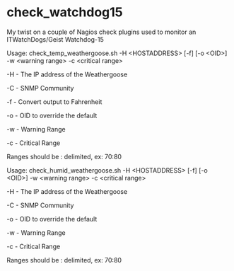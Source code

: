 # check_watchdog15
My twist on a couple of Nagios check plugins used to monitor an ITWatchDogs/Geist Watchdog-15


Usage: check_temp_weathergoose.sh -H \<HOSTADDRESS\> [-f] [-o \<OID\>] -w \<warning range\> -c \<critical range\>

-H - The IP address of the Weathergoose

-C - SNMP Community

-f - Convert output to Fahrenheit

-o - OID to override the default

-w - Warning Range

-c - Critical Range

Ranges should be : delimited, ex: 70:80


Usage: check_humid_weathergoose.sh -H \<HOSTADDRESS\> [-f] [-o \<OID\>] -w \<warning range\> -c \<critical range\>

-H - The IP address of the Weathergoose

-C - SNMP Community

-o - OID to override the default

-w - Warning Range

-c - Critical Range

Ranges should be : delimited, ex: 70:80

